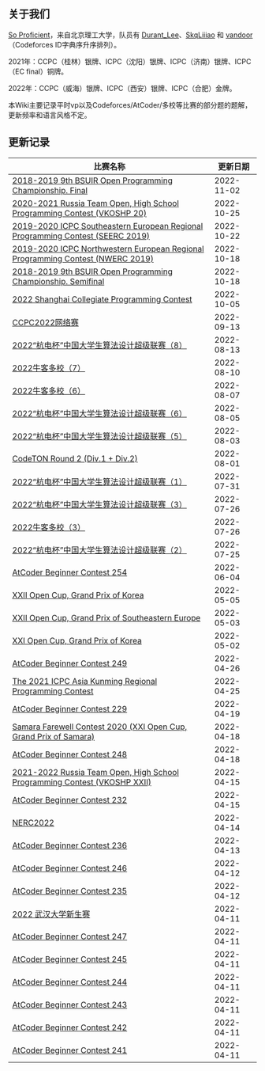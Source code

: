 ## 关于我们

[So Proficient](https://skqliao.github.io/https://codeforces.com/team/91336)，来自北京理工大学，队员有 [Durant_Lee](https://skqliao.github.io/https://codeforces.com/profile/Durant_Lee)、[SkqLiiiao](https://skqliao.github.io/https://codeforces.com/profile/SkqLiiiao) 和 [vandoor](https://skqliao.github.io/https://codeforces.com/profile/vandoor)（Codeforces ID字典序升序排列）。

2021年：CCPC（桂林）银牌、ICPC（沈阳）银牌、ICPC（济南）银牌、ICPC（EC final）铜牌。

2022年：CCPC（威海）银牌、ICPC（西安）银牌、ICPC（合肥）金牌。

本Wiki主要记录平时vp以及Codeforces/AtCoder/多校等比赛的部分题的题解，更新频率和语言风格不定。

## 更新记录

| 比赛名称                                                     | 更新日期   |
| ------------------------------------------------------------ | ---------- |
| [2018-2019 9th BSUIR Open Programming Championship. Final](https://skqliao.github.io/vp/cf-gym-102441)    |2022-11-02|
| [2020-2021 Russia Team Open, High School Programming Contest (VKOSHP 20)](https://skqliao.github.io/vp/cf-gym-102893)    |2022-10-25|
| [2019-2020 ICPC Southeastern European Regional Programming Contest (SEERC 2019)](https://skqliao.github.io/vp/cf-gym-102392)    |2022-10-22|
| [2019-2020 ICPC Northwestern European Regional Programming Contest (NWERC 2019)](https://skqliao.github.io/vp/cf-gym-102500)                       | 2022-10-18 |
| [2018-2019 9th BSUIR Open Programming Championship. Semifinal](https://skqliao.github.io/vp/cf-gym-102439)                       | 2022-10-18 |
| [2022 Shanghai Collegiate Programming Contest](https://skqliao.github.io/vp/cf-gym-103931)                                        | 2022-10-05 |
| [CCPC2022网络赛](https://skqliao.github.io/contests/ccpc-online-2022) | 2022-09-13 |
| [2022“杭电杯”中国大学生算法设计超级联赛（8）](https://skqliao.github.io/contests/hdu2022-8) | 2022-08-13 |
| [2022牛客多校（7）](https://skqliao.github.io/contests/nowcoder2022-7) | 2022-08-10 |
| [2022牛客多校（6）](https://skqliao.github.io/contests/nowcoder2022-6) | 2022-08-07 |
| [2022“杭电杯”中国大学生算法设计超级联赛（6）](https://skqliao.github.io/contests/hdu2022-6) | 2022-08-05 |
| [2022“杭电杯”中国大学生算法设计超级联赛（5）](https://skqliao.github.io/contests/hdu2022-5) | 2022-08-03 |
| [CodeTON Round 2 (Div.1 + Div.2)](https://skqliao.github.io/codeforces/cf1704) | 2022-08-01 |
| [2022“杭电杯”中国大学生算法设计超级联赛（1）](https://skqliao.github.io/contests/hdu2022-1) | 2022-07-31 |
| [2022“杭电杯”中国大学生算法设计超级联赛（3）](https://skqliao.github.io/contests/hdu2022-3) | 2022-07-26 |
| [2022牛客多校（3）](https://skqliao.github.io/contests/nowcoder2022-3) | 2022-07-26 |
| [2022“杭电杯”中国大学生算法设计超级联赛（2）](https://skqliao.github.io/contests/hdu2022-2) | 2022-07-25 |
| [AtCoder Beginner Contest 254](https://skqliao.github.io/atcoder/abc/abc254/) | 2022-06-04 |
| [XXII Open Cup, Grand Prix of Korea](https://skqliao.github.io/vp/cf-gym-103371) | 2022-05-05 |
| [XXII Open Cup, Grand Prix of Southeastern Europe](https://skqliao.github.io/vp/cf-gym-103439) | 2022-05-03 |
| [XXI Open Cup, Grand Prix of Korea](https://skqliao.github.io/vp/cf-gym-102759) | 2022-05-02 |
| [AtCoder Beginner Contest 249](https://skqliao.github.io/atcoder/abc/abc249/) | 2022-04-26 |
| [The 2021 ICPC Asia Kunming Regional Programming Contest](https://skqliao.github.io/vp/nowcoder-32708) | 2022-04-25 |
| [AtCoder Beginner Contest 229](https://skqliao.github.io/atcoder/abc/abc229/) | 2022-04-19 |
| [Samara Farewell Contest 2020 (XXI Open Cup, Grand Prix of Samara)](https://skqliao.github.io/vp/cf-gym-102916) | 2022-04-18 |
| [AtCoder Beginner Contest 248](https://skqliao.github.io/atcoder/abc/abc248/) | 2022-04-18 |
| [2021-2022 Russia Team Open, High School Programming Contest (VKOSHP XXII)](https://skqliao.github.io/vp/cf-gym-103483) | 2022-04-15 |
| [AtCoder Beginner Contest 232](https://skqliao.github.io/atcoder/abc/abc232/) | 2022-04-15 |
| [NERC2022](https://skqliao.github.io/contests/nerc2022/)     | 2022-04-14 |
| [AtCoder Beginner Contest 236](https://skqliao.github.io/atcoder/abc/abc236/) | 2022-04-13 |
| [AtCoder Beginner Contest 246](https://skqliao.github.io/atcoder/abc/abc246/) | 2022-04-12 |
| [AtCoder Beginner Contest 235](https://skqliao.github.io/atcoder/abc/abc235/) | 2022-04-12 |
| [2022 武汉大学新生赛](https://skqliao.github.io/contests/whu-2022-fresh/) | 2022-04-11 |
| [AtCoder Beginner Contest 247](https://skqliao.github.io/atcoder/abc/abc247/) | 2022-04-11 |
| [AtCoder Beginner Contest 245](https://skqliao.github.io/atcoder/abc/abc245/) | 2022-04-11 |
| [AtCoder Beginner Contest 244](https://skqliao.github.io/atcoder/abc/abc244/) | 2022-04-11 |
| [AtCoder Beginner Contest 243](https://skqliao.github.io/atcoder/abc/abc243/) | 2022-04-11 |
| [AtCoder Beginner Contest 242](https://skqliao.github.io/atcoder/abc/abc242/) | 2022-04-11 |
| [AtCoder Beginner Contest 241](https://skqliao.github.io/atcoder/abc/abc241/) | 2022-04-11 |

